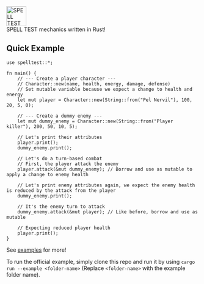 <img src="https://s3-ap-southeast-1.amazonaws.com/spelltest.com/assets/logo_new.svg" height="52px" alt="SPELL TEST logo">
<br>
SPELL TEST mechanics written in Rust!

## Quick Example
```
use spelltest::*;

fn main() {
    // --- Create a player character ---
    // Character::new(name, health, energy, damage, defense)
    // Set mutable variable because we expect a change to health and energy
    let mut player = Character::new(String::from("Pel Nervil"), 100, 20, 5, 0);

    // --- Create a dummy enemy ---
    let mut dummy_enemy = Character::new(String::from("Player killer"), 200, 50, 10, 5);

    // Let's print their attributes
    player.print();
    dummy_enemy.print();

    // Let's do a turn-based combat
    // First, the player attack the enemy
    player.attack(&mut dummy_enemy); // Borrow and use as mutable to apply a change to enemy health
    
    // Let's print enemy attributes again, we expect the enemy health is reduced by the attack from the player
    dummy_enemy.print();

    // It's the enemy turn to attack
    dummy_enemy.attack(&mut player); // Like before, borrow and use as mutable

    // Expecting reduced player health
    player.print();
}
```

See [examples](https://github.com/bidipeppercrap/spelltest.rs/tree/master/examples) for more!

To run the official example, simply clone this repo and run it by using `cargo run --example <folder-name>` (Replace `<folder-name>` with the example folder name).